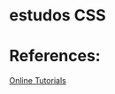 # estudos CSS

<div>
<h1>References:</h1> 
    <a href="https://www.youtube.com/watch?v=LSNoRzojcQo">Online Tutorials</a>     
</div>